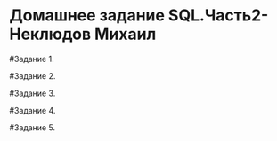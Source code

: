 # Домашнее задание SQL.Часть2-Неклюдов Михаил


#Задание 1.


#Задание 2.


#Задание 3.



#Задание 4.


 
#Задание 5.


